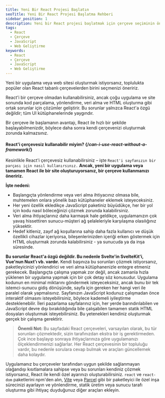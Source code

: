 ```yaml
---
title: Yeni Bir React Projesi Başlatın
seoTitle: Yeni Bir React Projesi Başlatma Rehberi
sidebar_position: 1
description: Yeni bir React projesi başlatmak için çerçeve seçiminin önemli sebeplerine göz atın. React ile çerçevesiz kullanmanın avantajları ve dezavantajları hakkında bilgi edinin.
tags: 
  - React
  - Çerçeve
  - JavaScript
  - Web Geliştirme
keywords: 
  - React
  - Çerçeve
  - JavaScript
  - Web Geliştirme
---
```

Yeni bir uygulama veya web sitesi oluşturmak istiyorsanız, toplulukta popüler olan React tabanlı çerçevelerden birini seçmenizi öneririz.



React'i bir çerçeve olmadan kullanabilirsiniz, ancak çoğu uygulama ve site sonunda kod parçalama, yönlendirme, veri alma ve HTML oluşturma gibi ortak sorunlar için çözümler geliştirir. Bu sorunlar yalnızca React'a özgü değildir; tüm UI kütüphanelerinde yaygındır.

Bir çerçeve ile başlamanın avantajı, React ile hızlı bir şekilde başlayabilmenizdir, böylece daha sonra kendi çerçevenizi oluşturmak zorunda kalmazsınız.



#### React'i çerçevesiz kullanabilir miyim? {/*can-i-use-react-without-a-framework*/}

Kesinlikle React'i çerçevesiz kullanabilirsiniz – işte `React'i sayfanızın bir parçası için nasıl kullanırsınız.` **Ancak, yeni bir uygulama veya tamamen React ile bir site oluşturuyorsanız, bir çerçeve kullanmanızı öneririz.**

**İşte nedeni:**

- Başlangıçta yönlendirme veya veri alma ihtiyacınız olmasa bile, muhtemelen onlara yönelik bazı kütüphaneler eklemek isteyeceksiniz.
- Her yeni özellik ekledikçe JavaScript paketiniz büyüdükçe, her bir yol için kodu nasıl böleceğinizi çözmek zorunda kalabilirsiniz.
- Veri alma ihtiyaçlarınız daha karmaşık hale geldikçe, uygulamanızın çok yavaş hissettiren sunucu-müşteri ağ şelaleleriyle karşılaşma olasılığınız yüksektir.
- Hedef kitleniz, zayıf ağ koşullarına sahip daha fazla kullanıcı ve düşük özellikli cihazlar içeriyorsa, bileşenlerinizden içeriği erken göstermek için HTML oluşturmak zorunda kalabilirsiniz - ya sunucuda ya da inşa süresinde.

**Bu sorunlar React'a özgü değildir. Bu nedenle Svelte'in SvelteKit'i, Vue'nun Nuxt'ı vb. vardır.** Kendi başınıza bu sorunları çözmek istiyorsanız, paketleyicinizi yönlendirici ve veri alma kütüphanenizle entegre etmeniz gerekecek. Başlangıçta çalışma yapmak zor değil, ancak zamanla hızla yüklenen bir uygulama yapmak için bir çok detay söz konusudur. Uygulama kodunun en minimal miktarını göndermek isteyeceksiniz, ancak bunu bir tek istemci-sunucu gidiş dönüşünde, sayfa için gereken her hangi veri ile paralel olarak yapmalısınız. Sayfanızın JavaScript kodunuz çalışmadan önce interaktif olmasını isteyebilirsiniz, böylece kademeli iyileştirme desteklenebilir. İleri pazarlama sayfalarınız için, her yerde barındırılabilen ve JavaScript devre dışı bırakıldığında bile çalışabilen tamamen statik HTML dosyaları oluşturmak isteyebilirsiniz. Bu yetenekleri kendiniz oluşturmak gerçek bir çalışma gerektirir.

> **Önemli Not:** Bu sayfadaki React çerçeveleri, varsayılan olarak, bu tür sorunları çözmektedir, sizin tarafınızdan ekstra bir iş gerektirmeden. Çok ince başlayıp sonraya ihtiyaçlarınıza göre uygulamanızı ölçeklendirmenizi sağlarlar. Her React çerçevesinin bir topluluğu vardır, bu nedenle sorulara cevap bulmak ve araçları güncellemek daha kolaydır.

Uygulamanız bu çerçeveler tarafından uygun şekilde sağlanmayan olağandışı kısıtlamalara sahipse veya bu sorunları kendiniz çözmek istiyorsanız, React ile kendi özel ayarınızı oluşturabilirsiniz. `react` ve `react-dom` paketlerini npm'den alın, [Vite](https://vitejs.dev/) veya [Parcel](https://parceljs.org/) gibi bir paketleyici ile özel inşa sürecinizi ayarlayın ve yönlendirme, statik üretim veya sunucu tarafı oluşturma gibi ihtiyaç duyduğunuz diğer araçları ekleyin.